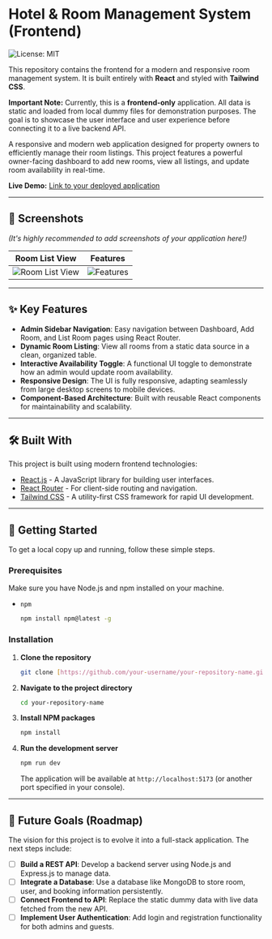 # Hotel & Room Management System (Frontend)

![License: MIT](https://img.shields.io/badge/License-MIT-blue.svg)

This repository contains the frontend for a modern and responsive room management system. It is built entirely with **React** and styled with **Tailwind CSS**.

**Important Note:** Currently, this is a **frontend-only** application. All data is static and loaded from local dummy files for demonstration purposes. The goal is to showcase the user interface and user experience before connecting it to a live backend API.

A responsive and modern web application designed for property owners to efficiently manage their room listings. This project features a powerful owner-facing dashboard to add new rooms, view all listings, and update room availability in real-time.

**Live Demo:** [Link to your deployed application](https://quickstaywithus.onrender.com)


---

## 📸 Screenshots

*(It's highly recommended to add screenshots of your application here!)*

| Room List View | Features|
| :-------------: | :--------------: |
| ![Room List View](./screenshot/room.png) | ![Features](./screenhot/features.png) |


---

## ✨ Key Features

* **Admin Sidebar Navigation**: Easy navigation between Dashboard, Add Room, and List Room pages using React Router.
* **Dynamic Room Listing**: View all rooms from a static data source in a clean, organized table.
* **Interactive Availability Toggle**: A functional UI toggle to demonstrate how an admin would update room availability.
* **Responsive Design**: The UI is fully responsive, adapting seamlessly from large desktop screens to mobile devices.
* **Component-Based Architecture**: Built with reusable React components for maintainability and scalability.

---

## 🛠️ Built With

This project is built using modern frontend technologies:

* [React.js](https://reactjs.org/) - A JavaScript library for building user interfaces.
* [React Router](https://reactrouter.com/) - For client-side routing and navigation.
* [Tailwind CSS](https://tailwindcss.com/) - A utility-first CSS framework for rapid UI development.

---

## 🚀 Getting Started

To get a local copy up and running, follow these simple steps.

### Prerequisites

Make sure you have Node.js and npm installed on your machine.
* `npm`
    ```sh
    npm install npm@latest -g
    ```

### Installation

1.  **Clone the repository**
    ```sh
    git clone [https://github.com/your-username/your-repository-name.git](https://github.com/your-username/your-repository-name.git)
    ```
2.  **Navigate to the project directory**
    ```sh
    cd your-repository-name
    ```
3.  **Install NPM packages**
    ```sh
    npm install
    ```
4.  **Run the development server**
    ```sh
    npm run dev
    ```
    The application will be available at `http://localhost:5173` (or another port specified in your console).

---

## 🔮 Future Goals (Roadmap)

The vision for this project is to evolve it into a full-stack application. The next steps include:
* [ ] **Build a REST API**: Develop a backend server using Node.js and Express.js to manage data.
* [ ] **Integrate a Database**: Use a database like MongoDB to store room, user, and booking information persistently.
* [ ] **Connect Frontend to API**: Replace the static dummy data with live data fetched from the new API.
* [ ] **Implement User Authentication**: Add login and registration functionality for both admins and guests.
